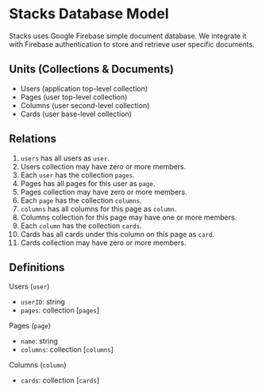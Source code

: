 # Stacks Database Model

Stacks uses Google Firebase simple document database. We integrate it with Firebase authentication to store and retrieve user specific documents.

## Units (Collections & Documents)

- Users (application top-level collection)
- Pages (user top-level collection)
- Columns (user second-level collection)
- Cards (user base-level collection)

## Relations

1. `users` has all users as `user`.
2. Users collection may have zero or more members.
3. Each `user` has the collection `pages`.
4. Pages has all pages for this user as `page`.
5. Pages collection may have zero or more members.
6. Each `page` has the collection `columns`.
7. `columns` has all columns for this page as `column`.
8. Columns collection for this page may have one or more members.
9. Each `column` has the collection `cards`.
10. Cards has all cards under this column on this page as `card`.
11. Cards collection may have zero or more members.

## Definitions

Users (`user`)

- `userID`: string
- `pages`: collection [`pages`]

Pages (`page`)

- `name`: string
- `columns`: collection [`columns`]

Columns (`column`)

- `cards`: collection [`cards`]
